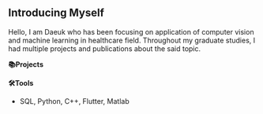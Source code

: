 ## Introducing Myself

Hello, I am Daeuk who has been focusing on application of computer vision and machine learning in healthcare field. Throughout my graduate studies, I had multiple projects and publications about the said topic.

**📚Projects**

**🛠️Tools**
- SQL, Python, C++, Flutter, Matlab
